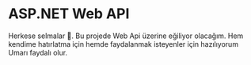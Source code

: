 <H1>ASP.NET Web API</H1>
    <p>Herkese selmalar 👋. Bu projede Web Api üzerine eğiliyor olacağım. Hem kendime hatırlatma için hemde faydalanmak isteyenler için hazılıyorum <br/> 
    Umarı faydalı olur. 
    </p>
